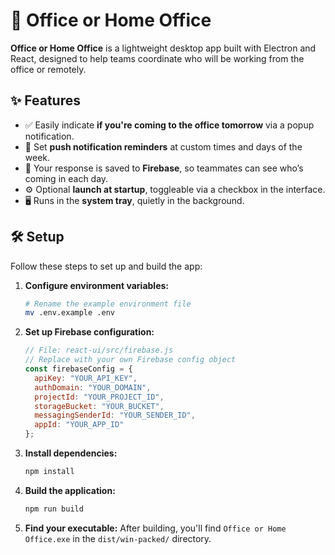 # 🏢 Office or Home Office

**Office or Home Office** is a lightweight desktop app built with Electron and React, designed to help teams coordinate who will be working from the office or remotely.

## ✨ Features

- ✅ Easily indicate **if you're coming to the office tomorrow** via a popup notification.
- 🔔 Set **push notification reminders** at custom times and days of the week.
- 💾 Your response is saved to **Firebase**, so teammates can see who’s coming in each day.
- ⚙️ Optional **launch at startup**, toggleable via a checkbox in the interface.
- 🖥️ Runs in the **system tray**, quietly in the background.

## 🛠️ Setup

Follow these steps to set up and build the app:

1. **Configure environment variables:**
   ```bash
   # Rename the example environment file
   mv .env.example .env
   ```

2. **Set up Firebase configuration:**
   ```js
   // File: react-ui/src/firebase.js
   // Replace with your own Firebase config object
   const firebaseConfig = {
     apiKey: "YOUR_API_KEY",
     authDomain: "YOUR_DOMAIN",
     projectId: "YOUR_PROJECT_ID",
     storageBucket: "YOUR_BUCKET",
     messagingSenderId: "YOUR_SENDER_ID",
     appId: "YOUR_APP_ID"
   };
   ```

3. **Install dependencies:**
   ```bash
   npm install
   ```

4. **Build the application:**
   ```bash
   npm run build
   ```

5. **Find your executable:**
   After building, you'll find `Office or Home Office.exe` in the `dist/win-packed/` directory.

